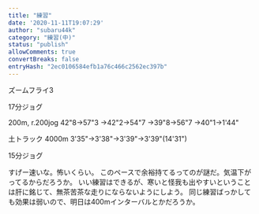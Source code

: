 ```yaml
---
title: "練習"
date: '2020-11-11T19:07:29'
author: "subaru44k"
category: "練習(中)"
status: "publish"
allowComments: true
convertBreaks: false
entryHash: "2ec0106584efb1a76c466c2562ec397b"
---
```

ズームフライ3

17分ジョグ

200m, r.200jog
42"8→57"3
→42"2→54"7
→39"8→56"7
→40"1→1'44"

土トラック
4000m
3'35"→3'38"→3'39"→3'39"(14'31")

15分ジョグ

すげー速いな。怖いくらい。
このペースで余裕持てるってのが謎だ。気温下がってるからだろうか。
いい練習はできるが、寒いと怪我も出やすいということは肝に銘じて、無茶苦茶な走りにならないようにしよう。
同じ練習ばっかしても効果は弱いので、明日は400mインターバルとかだろうか。
